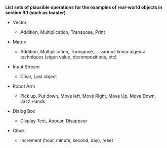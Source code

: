**List sets of plausible operations for the examples of real-world objects in section 9.1 (such as toaster)**
+ Vector
    + Addition, Multiplication, Transpose, Print


+ Matrix
    + Addition, Multiplication, Transpose, ... various linear algebra techniques (eigen value, decompositions, etc)


+ Input Stream
    + Clear, Last object


+ Robot Arm
    + Pick up, Put down, Move left, Move Right, Move Up, Move Down, Jazz Hands


+ Dialog Box
    + Display Text, Appear, Disappear


+ Clock
    + Increment (hour, minute, second, day), reset